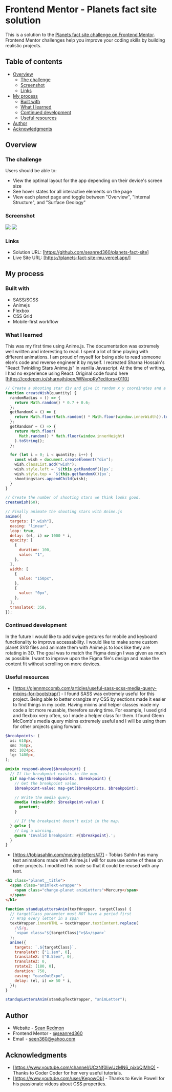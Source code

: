 # Frontend Mentor - Planets fact site solution

This is a solution to the [Planets fact site challenge on Frontend Mentor](https://www.frontendmentor.io/challenges/planets-fact-site-gazqN8w_f). Frontend Mentor challenges help you improve your coding skills by building realistic projects.

## Table of contents

- [Overview](#overview)
  - [The challenge](#the-challenge)
  - [Screenshot](#screenshot)
  - [Links](#links)
- [My process](#my-process)
  - [Built with](#built-with)
  - [What I learned](#what-i-learned)
  - [Continued development](#continued-development)
  - [Useful resources](#useful-resources)
- [Author](#author)
- [Acknowledgments](#acknowledgments)

## Overview

### The challenge

Users should be able to:

- View the optimal layout for the app depending on their device's screen size
- See hover states for all interactive elements on the page
- View each planet page and toggle between "Overview", "Internal Structure", and "Surface Geology"

### Screenshot

![](./screenshot.gif)
![](./screenshot.jpg)

### Links

- Solution URL: [https://github.com/seanred360/planets-fact-site]
- Live Site URL: [https://planets-fact-site-mu.vercel.app/]

## My process

### Built with

- SASS/SCSS
- Animejs
- Flexbox
- CSS Grid
- Mobile-first workflow

### What I learned

This was my first time using Anime.js. The documentation was extremely well written and interesting to read. I spent a lot of time playing with different animations. I am proud of myself for being able to read someone else's code and reverse engineer it by myself. I recreated Sharna Hossain's "React Twinkling Stars Anime.js" in vanilla Javascript. At the time of writing, I had no experience using React. Original code found here [https://codepen.io/sharnajh/pen/WNvppRy?editors=0110]

```js
// Create a shooting star div and give it random x y coordinates and a random radius.
function createWish(quantity) {
  randomRadius = () => {
    return Math.random() * 0.7 + 0.6;
  };
  getRandomX = () => {
    return Math.floor(Math.random() * Math.floor(window.innerWidth)).toString();
  };
  getRandomY = () => {
    return Math.floor(
      Math.random() * Math.floor(window.innerHeight)
    ).toString();
  };

  for (let i = 0; i < quantity; i++) {
    const wish = document.createElement("div");
    wish.classList.add("wish");
    wish.style.left = `${this.getRandomY()}px`;
    wish.style.top = `${this.getRandomX()}px`;
    shootingstars.appendChild(wish);
  }
}

// Create the number of shooting stars we think looks good.
createWish(60);

// Finally animate the shooting stars with Anime.js
anime({
  targets: [".wish"],
  easing: "linear",
  loop: true,
  delay: (el, i) => 1000 * i,
  opacity: [
    {
      duration: 100,
      value: "1",
    },
  ],
  width: [
    {
      value: "150px",
    },
    {
      value: "0px",
    },
  ],
  translateX: 350,
});
```

### Continued development

In the future I would like to add swipe gestures for mobile and keyboard functionality to improve accessability. I would like to make some custom planet SVG files and animate them with Anime.js to look like they are rotating in 3D. The goal was to match the Figma design I was given as much as possible. I want to improve upon the Figma file's design and make the content fit without scrolling on more devices.

### Useful resources

- [https://glennmccomb.com/articles/useful-sass-scss-media-query-mixins-for-bootstrap/] - I found SASS was extremely useful for this project. Being able to better orangize my CSS by sections made it easier to find things in my code. Having mixins and helper classes made my code a lot more reusable, therefore saving time. For example, I used grid and flexbox very often, so I made a helper class for them. I found Glenn McComb's media query mixins extremely useful and I will be using them for other projects going forward.

```scss
$breakpoints: (
  xs: 610px,
  sm: 768px,
  md: 1024px,
  lg: 1400px,
);

@mixin respond-above($breakpoint) {
  // If the breakpoint exists in the map.
  @if map-has-key($breakpoints, $breakpoint) {
    // Get the breakpoint value.
    $breakpoint-value: map-get($breakpoints, $breakpoint);

    // Write the media query.
    @media (min-width: $breakpoint-value) {
      @content;
    }

    // If the breakpoint doesn't exist in the map.
  } @else {
    // Log a warning.
    @warn 'Invalid breakpoint: #{$breakpoint}.';
  }
}
```

- [https://tobiasahlin.com/moving-letters/#7] - Tobias Sahlin has many text animations made with Anime.js I will for sure use some of these on other projects. I modified his code so that it could be reused with any text.

```html
<h1 class="planet__title">
  <span class="animText-wrapper">
    <span class="change-planet animLetters">Mercury</span>
  </span>
</h1>
```

```js
function standupLettersAnim(textWrapper, targetClass) {
  // targetClass parameter must NOT have a period first
  // Wrap every letter in a span
  textWrapper.innerHTML = textWrapper.textContent.replace(
    /\S/g,
    `<span class="${targetClass}">$&</span>`
  );
  anime({
    targets: `.${targetClass}`,
    translateY: ["1.1em", 0],
    translateX: ["0.55em", 0],
    translateZ: 0,
    rotateZ: [180, 0],
    duration: 750,
    easing: "easeOutExpo",
    delay: (el, i) => 50 * i,
  });
}

standupLettersAnim(standupTextWrapper, "animLetter");
```

## Author

- Website - [Sean Redmon](https://github.com/seanred360)
- Frontend Mentor - [@seanred360](https://www.frontendmentor.io/profile/seanred360)
- Email - [seen360@yahoo.com](seen360@yahoo.com)

## Acknowledgments

- [https://www.youtube.com/channel/UCzNf0liwUzMN6_pixbQlMhQ] - Thanks to Coder Coder for her very useful tutorials.
- [https://www.youtube.com/user/KepowOb] - Thanks to Kevin Powell for his passionate videos about CSS properties.
